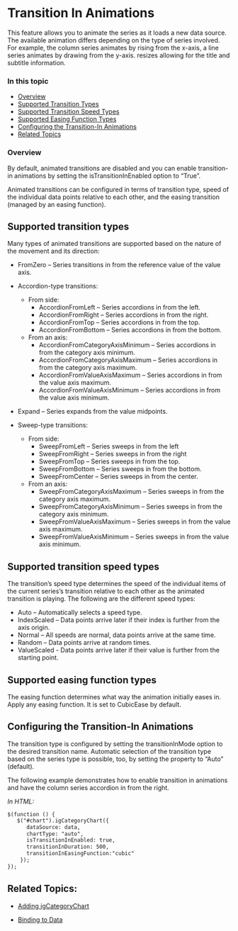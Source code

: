 ﻿<!--
|metadata|
{
    "fileName": "categorychart-transition-in-animations",
    "controlName": "igCategoryChart",
    "tags": ["API", "CategoryChart", "Axes"]
}
|metadata|
-->

# Transition In Animations

This feature allows you to animate the series as it loads a new data source. The available animation differs depending on the type of series involved. For example, the column series animates by rising from the x-axis, a line series animates by drawing from the y-axis.
resizes allowing for the title and subtitle information.

### In this topic

- [Overview](#overview)
- [Supported Transition Types](#supportedtransitiontypes)
- [Supported Transition Speed Types](#supportedtransitionspeedtypes)
- [Supported Easing Function Types](#supportedeasingfunctiontypes)
- [Configuring the Transition-In Animations](#configuringthetransitioninanimations)
- [Related Topics](#relatedtopics)

### <a id="overview"/>Overview
By default, animated transitions are disabled and you can enable transition-in animations by setting the isTransitionInEnabled option to “True”.

Animated transitions can be configured in terms of transition type, speed of the individual data points relative to each other, and the easing transition (managed by an easing function).

## <a id="supportedtransitiontypes"/>Supported transition types

Many types of animated transitions are supported based on the nature of the movement and its direction:
* FromZero – Series transitions in from the reference value of the value axis.
* Accordion-type transitions: 
  * From side: 
       * AccordionFromLeft – Series accordions in from the left.
       * AccordionFromRight – Series accordions in from the right.
       * AccordionFromTop – Series accordions in from the top.
       * AccordionFromBottom – Series accordions in from the bottom.
  * From an axis: 
       * AccordionFromCategoryAxisMinimum – Series accordions in from the category axis minimum.
       * AccordionFromCategoryAxisMaximum – Series accordions in from the category axis maximum.
       * AccordionFromValueAxisMaximum – Series accordions in from the value axis maximum.
       * AccordionFromValueAxisMinimum – Series accordions in from the value axis minimum.

* Expand – Series expands from the value midpoints.
* Sweep-type transitions: 
   * From side: 
       * SweepFromLeft – Series sweeps in from the left
       * SweepFromRight – Series sweeps in from the right
       * SweepFromTop – Series sweeps in from the top.
       * SweepFromBottom – Series sweeps in from the bottom.
       * SweepFromCenter – Series sweeps in from the center.
   * From an axis: 
       * SweepFromCategoryAxisMaximum – Series sweeps in from the category axis maximum.
       * SweepFromCategoryAxisMinimum – Series sweeps in from the category axis minimum.
       * SweepFromValueAxisMaximum – Series sweeps in from the value axis maximum.
       * SweepFromValueAxisMinimum – Series sweeps in from the value axis minimum.

## <a id="supportedtransitionspeedtypes"/>Supported transition speed types
The transition’s speed type determines the speed of the individual items of the current series’s transition relative to each other as the animated transition is playing. The following are the different speed types:
* Auto – Automatically selects a speed type.
* IndexScaled – Data points arrive later if their index is further from the axis origin.
* Normal – All speeds are normal, data points arrive at the same time.
* Random – Data points arrive at random times.
* ValueScaled - Data points arrive later if their value is further from the starting point.

## <a id="supportedeasingfunctiontypes"/>Supported easing function types
The easing function determines what way the animation initially eases in. Apply any easing function. It is set to CubicEase by default.

## <a id="configuringthetransitioninanimations"/>Configuring the Transition-In Animations
The transition type is configured by setting the transitionInMode option to the desired transition name. Automatic selection of the transition type based on the series type is possible, too, by setting the property to “Auto” (default).

The following example demonstrates how to enable transition in animations and have the column series accordion in from the right.

*In HTML:*

```html
$(function () {
   $("#chart").igCategoryChart({
      dataSource: data,
      chartType: "auto",
      isTransitionInEnabled: true,
      transitionInDuration: 500,
      transitionInEasingFunction:"cubic"
    });
});
```

## <a id="relatedtopics"/>Related Topics:

- [Adding igCategoryChart](igcategorychart-adding.html)

- [Binding to Data](categorychart-binding-to-data.html)